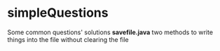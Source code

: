 # simpleQuestions
Some common questions' solutions
**savefile.java**
two methods to write things into the file without clearing the file
